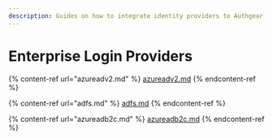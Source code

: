 ```yaml
---
description: Guides on how to integrate identity providers to Authgear
---
```


# Enterprise Login Providers

{% content-ref url="azureadv2.md" %}
[azureadv2.md](azureadv2.md)
{% endcontent-ref %}

{% content-ref url="adfs.md" %}
[adfs.md](adfs.md)
{% endcontent-ref %}

{% content-ref url="azureadb2c.md" %}
[azureadb2c.md](azureadb2c.md)
{% endcontent-ref %}
